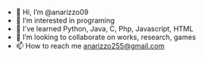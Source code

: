 - 👋 Hi, I’m @anarizzo09
- 👀 I’m interested in programing
- 🌱 I've learned Python, Java, C, Php, Javascript, HTML
- 💞️ I’m looking to collaborate on works, research, games
- 📫 How to reach me anarizzo255@gmail.com

<!---
anarizzo09/anarizzo09 is a ✨ special ✨ repository because its `README.md` (this file) appears on your GitHub profile.
You can click the Preview link to take a look at your changes.
--->
